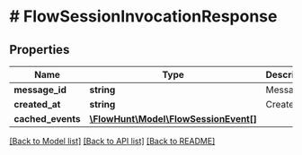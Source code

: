# # FlowSessionInvocationResponse

## Properties

Name | Type | Description | Notes
------------ | ------------- | ------------- | -------------
**message_id** | **string** | Message ID |
**created_at** | **string** | Created at |
**cached_events** | [**\FlowHunt\Model\FlowSessionEvent[]**](FlowSessionEvent.md) |  | [optional]

[[Back to Model list]](../../README.md#models) [[Back to API list]](../../README.md#endpoints) [[Back to README]](../../README.md)
